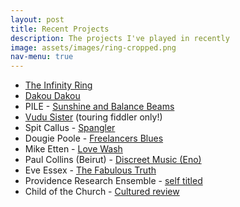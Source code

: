 ```yaml
---
layout: post
title: Recent Projects
description: The projects I've played in recently
image: assets/images/ring-cropped.png
nav-menu: true
---
```


* [The Infinity Ring](https://theinfinityring.bandcamp.com/)
* [Dakou Dakou](https://dakoudakou.bandcamp.com/album/)
* PILE - [Sunshine and Balance Beams](https://pile.bandcamp.com/album/sunshine-and-balance-beams)
* [Vudu Sister](https://vudusister.bandcamp.com/) (touring fiddler only!)
* Spit Callus - [Spangler](https://platzmusic.bandcamp.com/track/spangler-by-spit-callus)
* Dougie Poole - [Freelancers Blues](https://dougiepoole.bandcamp.com/album/the-freelancers-blues) 
* Mike Etten -  [Love Wash](https://mike-etten.bandcamp.com/album/love-wash)
* Paul Collins (Beirut) - [Discreet Music (Eno)](https://www.cimiottirecs.com/shop/guess-work-performs-discreet-music-cim-014)
* Eve Essex - [The Fabulous Truth](https://eveessex.bandcamp.com/album/the-fabulous-truth)
* Providence Research Ensemble - [self titled](https://infrequentseams.bandcamp.com/album/the-music-of-j-p-a-falzone)
* Child of the Church - [Cultured review](https://www.culturedmag.com/article/2023/05/26/a-johann-sebastian-bach-cantata-gets-a-modern-makeover-in-manhattan/#gallery=698&img=10)


